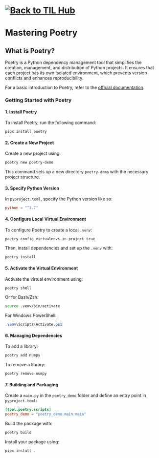 # [![Back to TIL Hub](https://img.shields.io/badge/←%20Back%20to-TIL%20Hub-blue?style=for-the-badge)](README.md)
# Mastering Poetry

## What is Poetry?

Poetry is a Python dependency management tool that simplifies the creation, management, and distribution of Python projects. It ensures that each project has its own isolated environment, which prevents version conflicts and enhances reproducibility.

For a basic introduction to Poetry, refer to the [official documentation](https://python-poetry.org/docs/basic-usage/).

### Getting Started with Poetry

#### 1. Install Poetry

To install Poetry, run the following command:

```bash
pipx install poetry
```

#### 2. Create a New Project

Create a new project using:

```bash
poetry new poetry-demo
```

This command sets up a new directory `poetry-demo` with the necessary project structure.

#### 3. Specify Python Version

In `pyproject.toml`, specify the Python version like so:

```toml
python = "^3.7"
```

#### 4. Configure Local Virtual Environment

To configure Poetry to create a local `.venv`:

```bash
poetry config virtualenvs.in-project true
```

Then, install dependencies and set up the `.venv` with:

```bash
poetry install
```

#### 5. Activate the Virtual Environment

Activate the virtual environment using:

```bash
poetry shell
```

Or for Bash/Zsh:

```bash
source .venv/bin/activate
```

For Windows PowerShell:

```powershell
.venv\Scripts\Activate.ps1
```

#### 6. Managing Dependencies

To add a library:

```bash
poetry add numpy
```

To remove a library:

```bash
poetry remove numpy
```

#### 7. Building and Packaging

Create a `main.py` in the `poetry_demo` folder and define an entry point in `pyproject.toml`:

```toml
[tool.poetry.scripts]
poetry_demo = "poetry_demo.main:main"
```

Build the package with:

```bash
poetry build
```

Install your package using:

```bash
pipx install .
```
